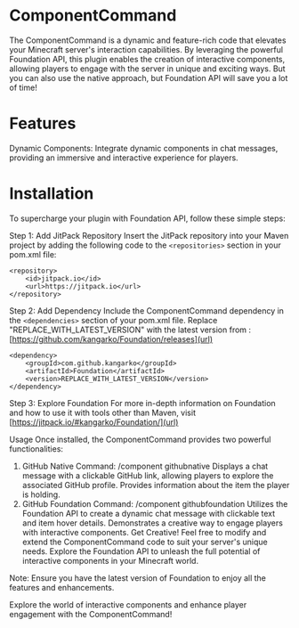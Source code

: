 # ComponentCommand

The ComponentCommand is a dynamic and feature-rich code that elevates your Minecraft server's interaction capabilities. By leveraging the powerful Foundation API, this plugin enables the creation of interactive components, allowing players to engage with the server in unique and exciting ways. But you can also use the native approach, but Foundation API will save you a lot of time!

# Features
Dynamic Components: Integrate dynamic components in chat messages, providing an immersive and interactive experience for players.
# Installation
To supercharge your plugin with Foundation API, follow these simple steps:

Step 1: Add JitPack Repository
Insert the JitPack repository into your Maven project by adding the following code to the ```<repositories>``` section in your pom.xml file:
```
<repository>
    <id>jitpack.io</id>
    <url>https://jitpack.io</url>
</repository>
```

Step 2: Add Dependency
Include the ComponentCommand dependency in the ```<dependencies>``` section of your pom.xml file. Replace "REPLACE_WITH_LATEST_VERSION" with the latest version from :
[https://github.com/kangarko/Foundation/releases](url)
```
<dependency>
    <groupId>com.github.kangarko</groupId>
    <artifactId>Foundation</artifactId>
    <version>REPLACE_WITH_LATEST_VERSION</version>
</dependency>
```

Step 3: Explore Foundation
For more in-depth information on Foundation and how to use it with tools other than Maven, visit 
[https://jitpack.io/#kangarko/Foundation/](url)

Usage
Once installed, the ComponentCommand provides two powerful functionalities:

1. GitHub Native
Command: /component githubnative
Displays a chat message with a clickable GitHub link, allowing players to explore the associated GitHub profile.
Provides information about the item the player is holding.
2. GitHub Foundation
Command: /component githubfoundation
Utilizes the Foundation API to create a dynamic chat message with clickable text and item hover details.
Demonstrates a creative way to engage players with interactive components.
Get Creative!
Feel free to modify and extend the ComponentCommand code to suit your server's unique needs. Explore the Foundation API to unleash the full potential of interactive components in your Minecraft world.

Note: Ensure you have the latest version of Foundation to enjoy all the features and enhancements.

Explore the world of interactive components and enhance player engagement with the ComponentCommand!
